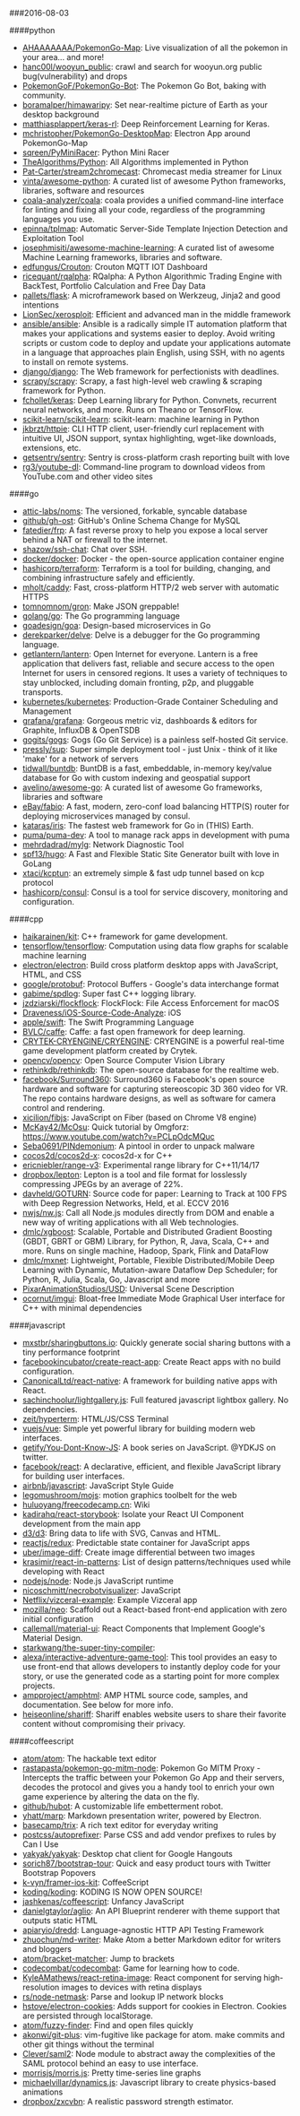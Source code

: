 ###2016-08-03

####python
* [AHAAAAAAA/PokemonGo-Map](https://github.com/AHAAAAAAA/PokemonGo-Map):  Live visualization of all the pokemon in your area... and more!
* [hanc00l/wooyun_public](https://github.com/hanc00l/wooyun_public):  crawl and search for wooyun.org public bug(vulnerability) and drops
* [PokemonGoF/PokemonGo-Bot](https://github.com/PokemonGoF/PokemonGo-Bot): The Pokemon Go Bot, baking with community.
* [boramalper/himawaripy](https://github.com/boramalper/himawaripy): Set near-realtime picture of Earth as your desktop background
* [matthiasplappert/keras-rl](https://github.com/matthiasplappert/keras-rl): Deep Reinforcement Learning for Keras.
* [mchristopher/PokemonGo-DesktopMap](https://github.com/mchristopher/PokemonGo-DesktopMap): Electron App around PokemonGo-Map
* [sqreen/PyMiniRacer](https://github.com/sqreen/PyMiniRacer): Python Mini Racer
* [TheAlgorithms/Python](https://github.com/TheAlgorithms/Python): All Algorithms implemented in Python
* [Pat-Carter/stream2chromecast](https://github.com/Pat-Carter/stream2chromecast): Chromecast media streamer for Linux
* [vinta/awesome-python](https://github.com/vinta/awesome-python): A curated list of awesome Python frameworks, libraries, software and resources
* [coala-analyzer/coala](https://github.com/coala-analyzer/coala): coala provides a unified command-line interface for linting and fixing all your code, regardless of the programming languages you use.
* [epinna/tplmap](https://github.com/epinna/tplmap): Automatic Server-Side Template Injection Detection and Exploitation Tool
* [josephmisiti/awesome-machine-learning](https://github.com/josephmisiti/awesome-machine-learning): A curated list of awesome Machine Learning frameworks, libraries and software.
* [edfungus/Crouton](https://github.com/edfungus/Crouton): Crouton MQTT IOT Dashboard
* [ricequant/rqalpha](https://github.com/ricequant/rqalpha): RQalpha: A Python Algorithmic Trading Engine with BackTest, Portfolio Calculation and Free Day Data
* [pallets/flask](https://github.com/pallets/flask): A microframework based on Werkzeug, Jinja2 and good intentions
* [LionSec/xerosploit](https://github.com/LionSec/xerosploit): Efficient and advanced man in the middle framework
* [ansible/ansible](https://github.com/ansible/ansible): Ansible is a radically simple IT automation platform that makes your applications and systems easier to deploy. Avoid writing scripts or custom code to deploy and update your applications automate in a language that approaches plain English, using SSH, with no agents to install on remote systems.
* [django/django](https://github.com/django/django): The Web framework for perfectionists with deadlines.
* [scrapy/scrapy](https://github.com/scrapy/scrapy): Scrapy, a fast high-level web crawling & scraping framework for Python.
* [fchollet/keras](https://github.com/fchollet/keras): Deep Learning library for Python. Convnets, recurrent neural networks, and more. Runs on Theano or TensorFlow.
* [scikit-learn/scikit-learn](https://github.com/scikit-learn/scikit-learn): scikit-learn: machine learning in Python
* [jkbrzt/httpie](https://github.com/jkbrzt/httpie): CLI HTTP client, user-friendly curl replacement with intuitive UI, JSON support, syntax highlighting, wget-like downloads, extensions, etc.
* [getsentry/sentry](https://github.com/getsentry/sentry): Sentry is cross-platform crash reporting built with love
* [rg3/youtube-dl](https://github.com/rg3/youtube-dl): Command-line program to download videos from YouTube.com and other video sites

####go
* [attic-labs/noms](https://github.com/attic-labs/noms): The versioned, forkable, syncable database
* [github/gh-ost](https://github.com/github/gh-ost): GitHub's Online Schema Change for MySQL
* [fatedier/frp](https://github.com/fatedier/frp): A fast reverse proxy to help you expose a local server behind a NAT or firewall to the internet.
* [shazow/ssh-chat](https://github.com/shazow/ssh-chat): Chat over SSH.
* [docker/docker](https://github.com/docker/docker): Docker - the open-source application container engine
* [hashicorp/terraform](https://github.com/hashicorp/terraform): Terraform is a tool for building, changing, and combining infrastructure safely and efficiently.
* [mholt/caddy](https://github.com/mholt/caddy): Fast, cross-platform HTTP/2 web server with automatic HTTPS
* [tomnomnom/gron](https://github.com/tomnomnom/gron): Make JSON greppable!
* [golang/go](https://github.com/golang/go): The Go programming language
* [goadesign/goa](https://github.com/goadesign/goa): Design-based microservices in Go
* [derekparker/delve](https://github.com/derekparker/delve): Delve is a debugger for the Go programming language.
* [getlantern/lantern](https://github.com/getlantern/lantern):  Open Internet for everyone. Lantern is a free application that delivers fast, reliable and secure access to the open Internet for users in censored regions. It uses a variety of techniques to stay unblocked, including domain fronting, p2p, and pluggable transports.
* [kubernetes/kubernetes](https://github.com/kubernetes/kubernetes): Production-Grade Container Scheduling and Management
* [grafana/grafana](https://github.com/grafana/grafana): Gorgeous metric viz, dashboards & editors for Graphite, InfluxDB & OpenTSDB
* [gogits/gogs](https://github.com/gogits/gogs): Gogs (Go Git Service) is a painless self-hosted Git service.
* [pressly/sup](https://github.com/pressly/sup): Super simple deployment tool - just Unix - think of it like 'make' for a network of servers
* [tidwall/buntdb](https://github.com/tidwall/buntdb): BuntDB is a fast, embeddable, in-memory key/value database for Go with custom indexing and geospatial support
* [avelino/awesome-go](https://github.com/avelino/awesome-go): A curated list of awesome Go frameworks, libraries and software
* [eBay/fabio](https://github.com/eBay/fabio): A fast, modern, zero-conf load balancing HTTP(S) router for deploying microservices managed by consul.
* [kataras/iris](https://github.com/kataras/iris): The fastest web framework for Go in (THIS) Earth.
* [puma/puma-dev](https://github.com/puma/puma-dev): A tool to manage rack apps in development with puma
* [mehrdadrad/mylg](https://github.com/mehrdadrad/mylg): Network Diagnostic Tool
* [spf13/hugo](https://github.com/spf13/hugo): A Fast and Flexible Static Site Generator built with love in GoLang
* [xtaci/kcptun](https://github.com/xtaci/kcptun): an extremely simple & fast udp tunnel based on kcp protocol
* [hashicorp/consul](https://github.com/hashicorp/consul): Consul is a tool for service discovery, monitoring and configuration.

####cpp
* [haikarainen/kit](https://github.com/haikarainen/kit): C++ framework for game development.
* [tensorflow/tensorflow](https://github.com/tensorflow/tensorflow): Computation using data flow graphs for scalable machine learning
* [electron/electron](https://github.com/electron/electron): Build cross platform desktop apps with JavaScript, HTML, and CSS
* [google/protobuf](https://github.com/google/protobuf): Protocol Buffers - Google's data interchange format
* [gabime/spdlog](https://github.com/gabime/spdlog): Super fast C++ logging library.
* [jzdziarski/flockflock](https://github.com/jzdziarski/flockflock): FlockFlock: File Access Enforcement for macOS
* [Draveness/iOS-Source-Code-Analyze](https://github.com/Draveness/iOS-Source-Code-Analyze):  iOS 
* [apple/swift](https://github.com/apple/swift): The Swift Programming Language
* [BVLC/caffe](https://github.com/BVLC/caffe): Caffe: a fast open framework for deep learning.
* [CRYTEK-CRYENGINE/CRYENGINE](https://github.com/CRYTEK-CRYENGINE/CRYENGINE): CRYENGINE is a powerful real-time game development platform created by Crytek.
* [opencv/opencv](https://github.com/opencv/opencv): Open Source Computer Vision Library
* [rethinkdb/rethinkdb](https://github.com/rethinkdb/rethinkdb): The open-source database for the realtime web.
* [facebook/Surround360](https://github.com/facebook/Surround360): Surround360 is Facebook's open source hardware and software for capturing stereoscopic 3D 360 video for VR. The repo contains hardware designs, as well as software for camera control and rendering.
* [xicilion/fibjs](https://github.com/xicilion/fibjs): JavaScript on Fiber (based on Chrome V8 engine)
* [McKay42/McOsu](https://github.com/McKay42/McOsu): Quick tutorial by Omgforz: https://www.youtube.com/watch?v=PCLpOdcMQuc
* [Seba0691/PINdemonium](https://github.com/Seba0691/PINdemonium): A pintool in order to unpack malware
* [cocos2d/cocos2d-x](https://github.com/cocos2d/cocos2d-x): cocos2d-x for C++
* [ericniebler/range-v3](https://github.com/ericniebler/range-v3): Experimental range library for C++11/14/17
* [dropbox/lepton](https://github.com/dropbox/lepton): Lepton is a tool and file format for losslessly compressing JPEGs by an average of 22%.
* [davheld/GOTURN](https://github.com/davheld/GOTURN): Source code for paper: Learning to Track at 100 FPS with Deep Regression Networks, Held, et al. ECCV 2016
* [nwjs/nw.js](https://github.com/nwjs/nw.js): Call all Node.js modules directly from DOM and enable a new way of writing applications with all Web technologies.
* [dmlc/xgboost](https://github.com/dmlc/xgboost): Scalable, Portable and Distributed Gradient Boosting (GBDT, GBRT or GBM) Library, for Python, R, Java, Scala, C++ and more. Runs on single machine, Hadoop, Spark, Flink and DataFlow
* [dmlc/mxnet](https://github.com/dmlc/mxnet): Lightweight, Portable, Flexible Distributed/Mobile Deep Learning with Dynamic, Mutation-aware Dataflow Dep Scheduler; for Python, R, Julia, Scala, Go, Javascript and more
* [PixarAnimationStudios/USD](https://github.com/PixarAnimationStudios/USD): Universal Scene Description
* [ocornut/imgui](https://github.com/ocornut/imgui): Bloat-free Immediate Mode Graphical User interface for C++ with minimal dependencies

####javascript
* [mxstbr/sharingbuttons.io](https://github.com/mxstbr/sharingbuttons.io): Quickly generate social sharing buttons with a tiny performance footprint
* [facebookincubator/create-react-app](https://github.com/facebookincubator/create-react-app): Create React apps with no build configuration.
* [CanonicalLtd/react-native](https://github.com/CanonicalLtd/react-native): A framework for building native apps with React.
* [sachinchoolur/lightgallery.js](https://github.com/sachinchoolur/lightgallery.js): Full featured javascript lightbox gallery. No dependencies.
* [zeit/hyperterm](https://github.com/zeit/hyperterm): HTML/JS/CSS Terminal
* [vuejs/vue](https://github.com/vuejs/vue): Simple yet powerful library for building modern web interfaces.
* [getify/You-Dont-Know-JS](https://github.com/getify/You-Dont-Know-JS): A book series on JavaScript. @YDKJS on twitter.
* [facebook/react](https://github.com/facebook/react): A declarative, efficient, and flexible JavaScript library for building user interfaces.
* [airbnb/javascript](https://github.com/airbnb/javascript): JavaScript Style Guide
* [legomushroom/mojs](https://github.com/legomushroom/mojs): motion graphics toolbelt for the web
* [huluoyang/freecodecamp.cn](https://github.com/huluoyang/freecodecamp.cn): Wiki
* [kadirahq/react-storybook](https://github.com/kadirahq/react-storybook): Isolate your React UI Component development from the main app
* [d3/d3](https://github.com/d3/d3): Bring data to life with SVG, Canvas and HTML. 
* [reactjs/redux](https://github.com/reactjs/redux): Predictable state container for JavaScript apps
* [uber/image-diff](https://github.com/uber/image-diff): Create image differential between two images
* [krasimir/react-in-patterns](https://github.com/krasimir/react-in-patterns):  List of design patterns/techniques used while developing with React
* [nodejs/node](https://github.com/nodejs/node): Node.js JavaScript runtime 
* [nicoschmitt/necrobotvisualizer](https://github.com/nicoschmitt/necrobotvisualizer): JavaScript
* [Netflix/vizceral-example](https://github.com/Netflix/vizceral-example): Example Vizceral app
* [mozilla/neo](https://github.com/mozilla/neo): Scaffold out a React-based front-end application with zero initial configuration
* [callemall/material-ui](https://github.com/callemall/material-ui): React Components that Implement Google's Material Design.
* [starkwang/the-super-tiny-compiler](https://github.com/starkwang/the-super-tiny-compiler):  
* [alexa/interactive-adventure-game-tool](https://github.com/alexa/interactive-adventure-game-tool): This tool provides an easy to use front-end that allows developers to instantly deploy code for your story, or use the generated code as a starting point for more complex projects.
* [ampproject/amphtml](https://github.com/ampproject/amphtml): AMP HTML source code, samples, and documentation. See below for more info.
* [heiseonline/shariff](https://github.com/heiseonline/shariff): Shariff enables website users to share their favorite content without compromising their privacy.

####coffeescript
* [atom/atom](https://github.com/atom/atom): The hackable text editor
* [rastapasta/pokemon-go-mitm-node](https://github.com/rastapasta/pokemon-go-mitm-node):  Pokemon Go MITM Proxy - Intercepts the traffic between your Pokemon Go App and their servers, decodes the protocol and gives you a handy tool to enrich your own game experience by altering the data on the fly.
* [github/hubot](https://github.com/github/hubot): A customizable life embetterment robot.
* [yhatt/marp](https://github.com/yhatt/marp): Markdown presentation writer, powered by Electron.
* [basecamp/trix](https://github.com/basecamp/trix): A rich text editor for everyday writing
* [postcss/autoprefixer](https://github.com/postcss/autoprefixer): Parse CSS and add vendor prefixes to rules by Can I Use
* [yakyak/yakyak](https://github.com/yakyak/yakyak): Desktop chat client for Google Hangouts
* [sorich87/bootstrap-tour](https://github.com/sorich87/bootstrap-tour): Quick and easy product tours with Twitter Bootstrap Popovers
* [k-vyn/framer-ios-kit](https://github.com/k-vyn/framer-ios-kit): CoffeeScript
* [koding/koding](https://github.com/koding/koding): KODING IS NOW OPEN SOURCE!
* [jashkenas/coffeescript](https://github.com/jashkenas/coffeescript): Unfancy JavaScript
* [danielgtaylor/aglio](https://github.com/danielgtaylor/aglio): An API Blueprint renderer with theme support that outputs static HTML
* [apiaryio/dredd](https://github.com/apiaryio/dredd): Language-agnostic HTTP API Testing Framework
* [zhuochun/md-writer](https://github.com/zhuochun/md-writer): Make Atom a better Markdown editor for writers and bloggers
* [atom/bracket-matcher](https://github.com/atom/bracket-matcher): Jump to brackets
* [codecombat/codecombat](https://github.com/codecombat/codecombat): Game for learning how to code.
* [KyleAMathews/react-retina-image](https://github.com/KyleAMathews/react-retina-image): React component for serving high-resolution images to devices with retina displays
* [rs/node-netmask](https://github.com/rs/node-netmask): Parse and lookup IP network blocks
* [hstove/electron-cookies](https://github.com/hstove/electron-cookies): Adds support for cookies in Electron. Cookies are persisted through localStorage.
* [atom/fuzzy-finder](https://github.com/atom/fuzzy-finder): Find and open files quickly
* [akonwi/git-plus](https://github.com/akonwi/git-plus): vim-fugitive like package for atom. make commits and other git things without the terminal
* [Clever/saml2](https://github.com/Clever/saml2): Node module to abstract away the complexities of the SAML protocol behind an easy to use interface.
* [morrisjs/morris.js](https://github.com/morrisjs/morris.js): Pretty time-series line graphs
* [michaelvillar/dynamics.js](https://github.com/michaelvillar/dynamics.js): Javascript library to create physics-based animations
* [dropbox/zxcvbn](https://github.com/dropbox/zxcvbn): A realistic password strength estimator.
